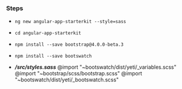 ### Steps

 - ```ng new angular-app-starterkit --style=sass```
 - ```cd angular-app-starterkit```
 - ```npm install --save bootstrap@4.0.0-beta.3```
 - ```npm install --save bootswatch```
 
 - ***/src/styles.sass***
    @import "~bootswatch/dist/yeti/_variables.scss"
    @import "~bootstrap/scss/bootstrap.scss"
    @import "~bootswatch/dist/yeti/_bootswatch.scss"

